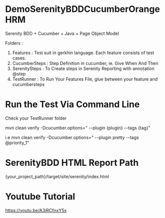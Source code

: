 # DemoSerenityBDDCucumberOrangeHRM
Serenity BDD + Cucumber + Java + Page Object Model

Folders :
1. Features : Test suit in gerkhin language. Each feature consists of test cases.
2. CucumberSteps : Step Definition in cucumber, ie. Give When And Then 
3. SerenitySteps : To Create steps in Serenity Reporting with annotation @step
4. TestRunner : To Run Your Features File, glue between your feature and cucumbersteps

# Run the Test Via Command Line
Check your TestRunner folder

mvn clean verify -Dcucumber.options=" --plugin {plugin} --tags {tag}"

i.e 
mvn clean verify -Dcucumber.options=" --plugin pretty --tags @priority_1"

# SerenityBDD HTML Report Path
{your_project_path}/target/site/serenity/index.html

# Youtube Tutorial
 https://youtu.be/A3jRCfnxY5s

